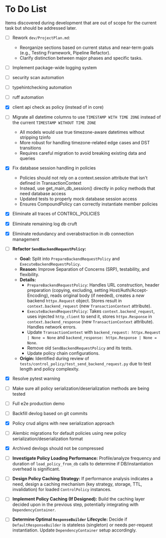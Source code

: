 # To Do List

Items discovered during development that are out of scope for the current task but should be addressed later.

- [ ] Rework `dev/ProjectPlan.md`:
  - Reorganize sections based on current status and near-term goals (e.g., Testing Framework, Pipeline Refactor).
  - Clarify distinction between major phases and specific tasks.

- [ ] Implement package-wide logging system

- [ ] security scan automation
- [ ] typehintchecking automation
- [ ] ruff automation
- [X] client api check as policy (instead of in core)

- [ ] Migrate all datetime columns to use `TIMESTAMP WITH TIME ZONE` instead of the current `TIMESTAMP WITHOUT TIME ZONE`
  - All models would use true timezone-aware datetimes without stripping tzinfo
  - More robust for handling timezone-related edge cases and DST transitions
  - Requires careful migration to avoid breaking existing data and queries

- [X] Fix database session handling in policies
  - Policies should not rely on a context.session attribute that isn't defined in TransactionContext
  - Instead, use get_main_db_session() directly in policy methods that need database access
  - Updated tests to properly mock database session access
  - Ensures CompoundPolicy can correctly instantiate member policies

- [X] Eliminate all traces of CONTROL_POLICIES
- [X] Eliminate remaining log db cruft
- [X] Eliminate redundancy and overabstraction in db connection management

- [ ] **Refactor `SendBackendRequestPolicy`:**
  - **Goal:** Split into `PrepareBackendRequestPolicy` and `ExecuteBackendRequestPolicy`.
  - **Reason:** Improve Separation of Concerns (SRP), testability, and flexibility.
  - **Details:**
    - `PrepareBackendRequestPolicy`: Handles URL construction, header preparation (copying, excluding, setting Host/Auth/Accept-Encoding), reads original body (if needed), creates a *new* backend `httpx.Request` object. Stores result in `context.backend_request` (new `TransactionContext` attribute).
    - `ExecuteBackendRequestPolicy`: Takes `context.backend_request`, uses injected `http_client` to send it, stores `httpx.Response` in `context.backend_response` (new `TransactionContext` attribute). Handles network errors.
    - Update `TransactionContext` with `backend_request: httpx.Request | None = None` and `backend_response: httpx.Response | None = None`.
    - Remove old `SendBackendRequestPolicy` and its tests.
    - Update policy chain configurations.
  - **Origin:** Identified during review of `tests/control_policy/test_send_backend_request.py` due to test length and policy complexity.

- [X] Resolve pytest warning
- [ ] Make sure all policy serialization/deserialization methods are being tested
- [ ] Full e2e production demo
- [ ] Backfill devlog based on git commits
- [X] Policy crud aligns with new serialization approach
- [ ] Alembic migrations for default policies using new policy serialization/deserialization format
- [X] Archived devlogs should not be compressed

- [ ] **Investigate Policy Loading Performance:** Profile/analyze frequency and duration of `load_policy_from_db` calls to determine if DB/instantiation overhead is significant.
- [ ] **Design Policy Caching Strategy:** If performance analysis indicates a need, design a caching mechanism (key strategy, storage, TTL, invalidation) for loaded `ControlPolicy` instances.
- [ ] **Implement Policy Caching (If Designed):** Build the caching layer decided upon in the previous step, potentially integrating with `DependencyContainer`.
- [ ] **Determine Optimal `ResponseBuilder` Lifecycle:** Decide if `DefaultResponseBuilder` is stateless (singleton) or needs per-request instantiation. Update `DependencyContainer` setup accordingly.